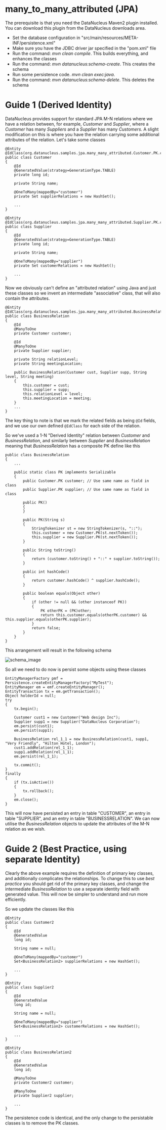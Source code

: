 # many_to_many_attributed (JPA)

The prerequisite is that you need the DataNucleus Maven2 plugin installed.
You can download this plugin from the DataNucleus downloads area.

* Set the database configuration in "src/main/resources/META-INF/persistence.xml"
* Make sure you have the JDBC driver jar specified in the "pom.xml" file
* Run the command: _mvn clean compile_. This builds everything, and enhances the classes
* Run the command: _mvn datanucleus:schema-create_. This creates the schema
* Run some persistence code. _mvn clean exec:java_.
* Run the command: _mvn datanucleus:schema-delete_. This deletes the schema



# Guide 1 (Derived Identity)

DataNucleus provides support for standard JPA M-N relations where we have a relation between, for example, _Customer_ and _Supplier_, 
where a _Customer_ has many _Suppliers_ and a _Supplier_ has many _Customers_. 
A slight modification on this is where you have the relation carrying some additional attributes of the relation. Let's take some classes

```
@Entity
@IdClass(org.datanucleus.samples.jpa.many_many_attributed.Customer.PK.class)
public class Customer
{
    @Id
    @GeneratedValue(strategy=GenerationType.TABLE)
    private long id;

    private String name;

    @OneToMany(mappedBy="customer")
    private Set supplierRelations = new HashSet();

    ...
}
```

```
@Entity
@IdClass(org.datanucleus.samples.jpa.many_many_attributed.Supplier.PK.class)
public class Supplier
{
    @Id
    @GeneratedValue(strategy=GenerationType.TABLE)
    private long id;

    private String name;

    @OneToMany(mappedBy="supplier")
    private Set customerRelations = new HashSet();

    ...
}
```

Now we obviously can't define an "attributed relation" using Java and just these classes so we invent an intermediate "associative" class, that will also contain the attributes.

```
@Entity
@IdClass(org.datanucleus.samples.jpa.many_many_attributed.BusinessRelation.PK.class)
public class BusinessRelation
{
    @Id
    @ManyToOne
    private Customer customer;

    @Id
    @ManyToOne
    private Supplier supplier;

    private String relationLevel;
    private String meetingLocation;

    public BusinessRelation(Customer cust, Supplier supp, String level, String meeting)
    {
        this.customer = cust;
        this.supplier = supp;
        this.relationLevel = level;
        this.meetingLocation = meeting;
    }
    ...
}
```

The key thing to note is that we mark the related fields as being `@Id` fields, and we use our own defined `@IdClass` for each side of the relation.

So we've used a 1-N "Derived Identity" relation between _Customer_ and _BusinessRelation_, and similarly between _Supplier_ and _BusinessRelation_ 
meaning that _BusinessRelation_ has a composite PK define like this

```
public class BusinessRelation
{
    ...

    public static class PK implements Serializable
    {
        public Customer.PK customer; // Use same name as field in class
        public Supplier.PK supplier; // Use same name as field in class

        public PK()
        {
        }

        public PK(String s)
        {
            StringTokenizer st = new StringTokenizer(s, "::");
            this.customer = new Customer.PK(st.nextToken());
            this.supplier = new Supplier.PK(st.nextToken());
        }

        public String toString()
        {
            return (customer.toString() + "::" + supplier.toString());
        }

        public int hashCode()
        {
            return customer.hashCode() ^ supplier.hashCode();
        }

        public boolean equals(Object other)
        {
            if (other != null && (other instanceof PK))
            {
                PK otherPK = (PK)other;
                return this.customer.equals(otherPK.customer) && this.supplier.equals(otherPK.supplier);
            }
            return false;
        }
    }
}
```

This arrangement will result in the following schema

![schema_image](docs/many_to_many_attributed.jpg)


So all we need to do now is persist some objects using these classes

```
EntityManagerFactory pmf = Persistence.createEntityManagerFactory("MyTest");
EntityManager em = emf.createEntityManager();
EntityTransaction tx = em.getTransaction();
Object holderId = null;
try
{
    tx.begin();

    Customer cust1 = new Customer("Web design Inc");
    Supplier supp1 = new Supplier("DataNucleus Corporation");
    em.persist(cust1);
    em.persist(supp1);

    BusinessRelation rel_1_1 = new BusinessRelation(cust1, supp1, "Very Friendly", "Hilton Hotel, London");
    cust1.addRelation(rel_1_1);
    supp1.addRelation(rel_1_1);
    em.persist(rel_1_1);

    tx.commit();
}
finally
{
    if (tx.isActive())
    {
        tx.rollback();
    }
    em.close();
}
```

This will now have persisted an entry in table "CUSTOMER", an entry in table "SUPPLIER", and an entry in table "BUSINESSRELATION". 
We can now utilise the _BusinessRelation_ objects to update the attributes of the M-N relation as we wish.



# Guide 2 (Best Practice, using separate Identity)

Clearly the above example requires the definition of primary key classes, and additionally complicates the relationships.
To change this to use *best practice* you should get rid of the primary key classes, and change the intermediate _BusinessRelation_
to use a separate identity field with generated value. This will now be simpler to understand and run more efficiently.


So we update the classes like this

```
@Entity
public class Customer2
{
    @Id
    @GeneratedValue
    long id;

    String name = null;

    @OneToMany(mappedBy="customer")
    Set<BusinessRelation2> supplierRelations = new HashSet();

    ...
}
```

```
@Entity
public class Supplier2
{
    @Id
    @GeneratedValue
    long id;

    String name = null;

    @OneToMany(mappedBy="supplier")
    Set<BusinessRelation2> customerRelations = new HashSet();

    ...
}
```

```
@Entity
public class BusinessRelation2
{
    @Id
    @GeneratedValue
    long id;

    @ManyToOne
    private Customer2 customer;

    @ManyToOne
    private Supplier2 supplier;

    ...
}
```

The persistence code is identical, and the only change to the persistable classes is to remove the PK classes.
